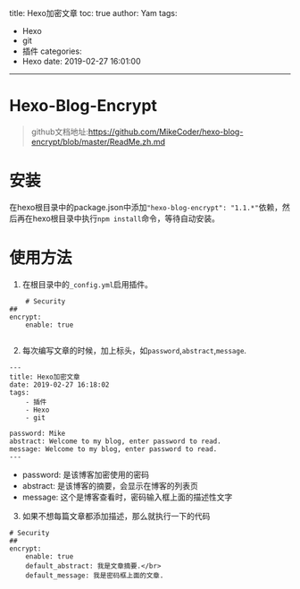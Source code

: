 title: Hexo加密文章
toc: true
author: Yam
tags:
  - Hexo
  - git
  - 插件
categories:
  - Hexo
date: 2019-02-27 16:01:00
---
# Hexo-Blog-Encrypt
>github文档地址:https://github.com/MikeCoder/hexo-blog-encrypt/blob/master/ReadMe.zh.md

# 安装
在hexo根目录中的package.json中添加`"hexo-blog-encrypt": "1.1.*"`依赖，然后再在hexo根目录中执行`npm install`命令，等待自动安装。

# 使用方法
1. 在根目录中的`_config.yml`启用插件。
```
	# Security
##
encrypt:
    enable: true
    
```

2. 每次编写文章的时候，加上标头，如`password`,`abstract`,`message`.
```
---
title: Hexo加密文章
date: 2019-02-27 16:18:02
tags:
    - 插件
    - Hexo
    - git
    
password: Mike
abstract: Welcome to my blog, enter password to read.
message: Welcome to my blog, enter password to read.
---
```
 - password: 是该博客加密使用的密码
 - abstract: 是该博客的摘要，会显示在博客的列表页
 - message: 这个是博客查看时，密码输入框上面的描述性文字
 

3. 如果不想每篇文章都添加描述，那么就执行一下的代码
```
# Security
##
encrypt:
    enable: true
    default_abstract: 我是文章摘要.</br>
    default_message: 我是密码框上面的文章.

```




